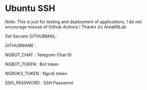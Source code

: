 # Ubuntu SSH #


Note: This is just for testing and deployment of applications, I do not encourage misuse of Github Actions ! Thanks
(c) Area69Lab


Set Secrets 
GITHUBMAIL :

GITHUBNAME :

NGBOT_CHAT : Telegram Chat ID 

NGBOT_TOKEN : Bot token

NGROK3_TOKEN : Ngrok token

SSH_PASSWORD : SSH Password 



